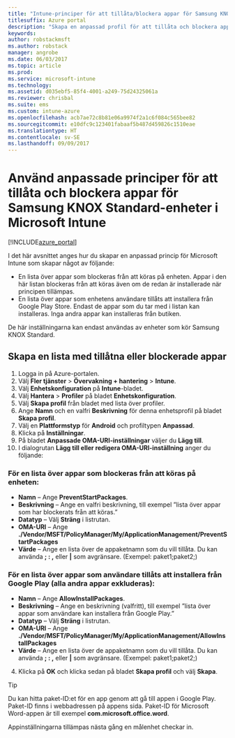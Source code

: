```yaml
---
title: "Intune-principer för att tillåta/blockera appar för Samsung KNOX"
titlesuffix: Azure portal
description: "Skapa en anpassad profil för att tillåta och blockera appar för Samsung KNOX Standard-enheter.”"
keywords: 
author: robstackmsft
ms.author: robstack
manager: angrobe
ms.date: 06/03/2017
ms.topic: article
ms.prod: 
ms.service: microsoft-intune
ms.technology: 
ms.assetid: d035ebf5-85f4-4001-a249-75d24325061a
ms.reviewer: chrisbal
ms.suite: ems
ms.custom: intune-azure
ms.openlocfilehash: acb7ae72c8b81e06a9974f2a1c6f084c565bee82
ms.sourcegitcommit: e10dfc9c123401fabaaf5b487d459826c1510eae
ms.translationtype: HT
ms.contentlocale: sv-SE
ms.lasthandoff: 09/09/2017
---
```

# <a name="use-custom-policies-to-allow-and-block-apps-for-samsung-knox-standard-devices-in-microsoft-intune"></a>Använd anpassade principer för att tillåta och blockera appar för Samsung KNOX Standard-enheter i Microsoft Intune

[!INCLUDE[azure_portal](./includes/azure_portal.md)]

I det här avsnittet anges hur du skapar en anpassad princip för Microsoft Intune som skapar något av följande:

- En lista över appar som blockeras från att köras på enheten. Appar i den här listan blockeras från att köras även om de redan är installerade när principen tillämpas.
- En lista över appar som enhetens användare tillåts att installera från Google Play Store. Endast de appar som du tar med i listan kan installeras. Inga andra appar kan installeras från butiken.

De här inställningarna kan endast användas av enheter som kör Samsung KNOX Standard.

## <a name="create-an-allowed-or-blocked-app-list"></a>Skapa en lista med tillåtna eller blockerade appar

1. Logga in på Azure-portalen.
2. Välj **Fler tjänster** > **Övervakning + hantering** > **Intune**.
3. Välj **Enhetskonfiguration** på **Intune**-bladet.
2. Välj **Hantera** > **Profiler** på bladet **Enhetskonfiguration**.
2. Välj **Skapa profil** från bladet med lista över profiler.
3. Ange **Namn** och en valfri **Beskrivning** för denna enhetsprofil på bladet **Skapa profil**.
2. Välj en **Plattformstyp** för **Android** och profiltypen **Anpassad**.
3. Klicka på **Inställningar**.
3. På bladet **Anpassade OMA-URI-inställningar** väljer du **Lägg till**.
4. I dialogrutan **Lägg till eller redigera OMA-URI-inställning** anger du följande:

### <a name="for-a-list-of-apps-that-are-blocked-from-running-on-the-device"></a>För en lista över appar som blockeras från att köras på enheten:

- **Namn** – Ange **PreventStartPackages**.
- **Beskrivning** – Ange en valfri beskrivning, till exempel ”lista över appar som har blockerats från att köras.”
-   **Datatyp** – Välj **Sträng** i listrutan.
-   **OMA-URI** – Ange **./Vendor/MSFT/PolicyManager/My/ApplicationManagement/PreventStartPackages**
-   **Värde** – Ange en lista över de appaketnamn som du vill tillåta. Du kan använda **; : ,** eller **|** som avgränsare. (Exempel: paket1;paket2;)

### <a name="for-a-list-of-apps-that-users-are-allowed-to-install-from-the-google-play-store-while-excluding-all-other-apps"></a>För en lista över appar som användare tillåts att installera från Google Play (alla andra appar exkluderas):
- **Namn** – Ange **AllowInstallPackages**.
- **Beskrivning** – Ange en beskrivning (valfritt), till exempel ”lista över appar som användare kan installera från Google Play.”
- **Datatyp** – Välj **Sträng** i listrutan.
- **OMA-URI** – Ange **./Vendor/MSFT/PolicyManager/My/ApplicationManagement/AllowInstallPackages**
- **Värde** – Ange en lista över de appaketnamn som du vill tillåta. Du kan använda **; : ,** eller **|** som avgränsare. (Exempel: paket1;paket2;)

4. Klicka på **OK** och klicka sedan på bladet **Skapa profil** och välj **Skapa**.

>[!TIP]
> Du kan hitta paket-ID:et för en app genom att gå till appen i Google Play. Paket-ID finns i webbadressen på appens sida. Paket-ID för Microsoft Word-appen är till exempel **com.microsoft.office.word**.

Appinställningarna tillämpas nästa gång en målenhet checkar in.


<!---## Assign the custom profile--->
